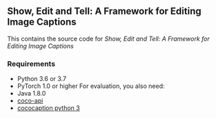 ## Show, Edit and Tell: A Framework for Editing Image Captions
This contains the source code for *Show, Edit and Tell: A Framework for Editing Image Captions*

### Requirements
- Python 3.6 or 3.7
- PyTorch 1.0 or higher
For evaluation, you also need:
- Java 1.8.0
- [coco-api](https://github.com/cocodataset/cocoapi)
- [cococaption python 3](https://github.com/mtanti/coco-caption)

